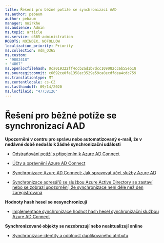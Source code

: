 ```yaml
---
title: Řešení pro běžné potíže se synchronizací AAD
ms.author: pebaum
author: pebaum
manager: mnirkhe
ms.audience: Admin
ms.topic: article
ms.service: o365-administration
ROBOTS: NOINDEX, NOFOLLOW
localization_priority: Priority
ms.collection: Adm_O365
ms.custom:
- "9002418"
- "4867"
ms.openlocfilehash: 0ca019322ff4ccb2ad1b7dcc109082cc6b55eb18
ms.sourcegitcommit: c6692ce0fa1358ec3529e59ca0ecdfdea4cdc759
ms.translationtype: MT
ms.contentlocale: cs-CZ
ms.lasthandoff: 09/14/2020
ms.locfileid: "47738126"
---
```

# <a name="solutions-to-common-aad-synchronization-problems"></a>Řešení pro běžné potíže se synchronizací AAD

**Upozornění v centru pro správu nebo automatizovaný e-mail, že v nedávné době nedošlo k žádné synchronizační události**

- [Odstraňování potíží s připojením k Azure AD Connect](https://docs.microsoft.com/azure/active-directory/hybrid/tshoot-connect-connectivity)

- [Účty a oprávnění Azure AD Connect](https://go.microsoft.com/fwlink/p/?LinkId=820598)

- [Synchronizace Azure AD Connect: Jak spravovat účet služby Azure AD](https://docs.microsoft.com/azure/active-directory/hybrid/how-to-connect-azureadaccount)

- [Synchronizace adresářů se službou Azure Active Directory se zastaví nebo se zobrazí upozornění, že synchronizace není déle než den zaregistrovaná](https://support.microsoft.com/help/2882421/directory-synchronization-to-azure-active-directory-stops-or-you-re-warned-that-sync-hasn-t-registered-in-more-than-a-day)
 
**Hodnoty hash hesel se nesynchronizují**

- [Implementace synchronizace hodnot hash hesel synchronizační službou Azure AD Connect](https://docs.microsoft.com/azure/active-directory/hybrid/how-to-connect-password-hash-synchronization)

**Synchronizované objekty se nezobrazují nebo neaktualizují online**

- [Synchronizace identity a odolnost duplikovaného atributu](https://docs.microsoft.com/azure/active-directory/hybrid/how-to-connect-syncservice-duplicate-attribute-resiliency)
